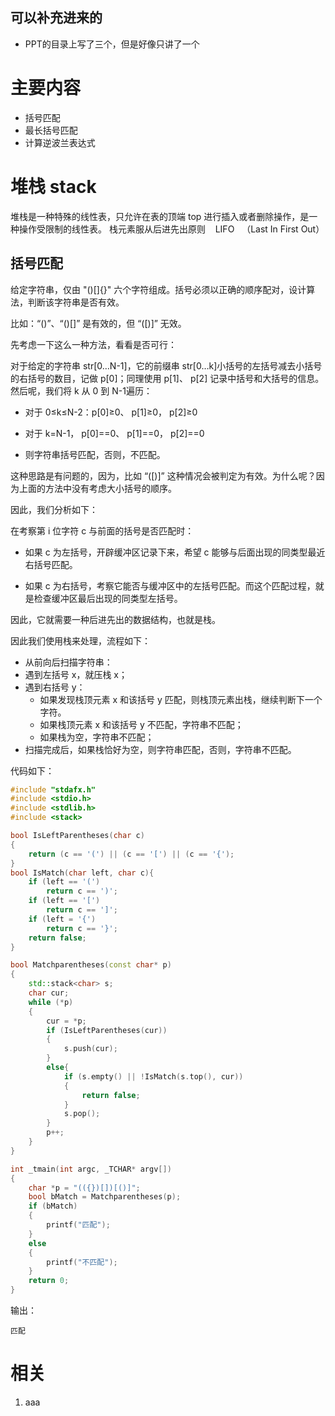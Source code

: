 

## 可以补充进来的


  * PPT的目录上写了三个，但是好像只讲了一个







# 主要内容

  * 括号匹配
  * 最长括号匹配
  * 计算逆波兰表达式





# 堆栈 stack


堆栈是一种特殊的线性表，只允许在表的顶端 top 进行插入或者删除操作，是一种操作受限制的线性表。
栈元素服从后进先出原则    LIFO   （Last In First Out）


## 括号匹配


给定字符串，仅由 "()[]{}" 六个字符组成。括号必须以正确的顺序配对，设计算法，判断该字符串是否有效。

比如：“()”、“()[]” 是有效的，但 “([)]” 无效。

先考虑一下这么一种方法，看看是否可行：

对于给定的字符串 str[0…N-1]，它的前缀串 str[0…k]小括号的左括号减去小括号的右括号的数目，记做 p[0]；同理使用 p[1]、 p[2] 记录中括号和大括号的信息。然后呢，我们将 k 从 0 到 N-1遍历：




  * 对于 0≤k≤N-2：p[0]≥0、 p[1]≥0， p[2]≥0

  * 对于 k=N-1， p[0]==0、 p[1]==0， p[2]==0

  * 则字符串括号匹配，否则，不匹配。


这种思路是有问题的，因为，比如 “([)]” 这种情况会被判定为有效。为什么呢？因为上面的方法中没有考虑大小括号的顺序。

因此，我们分析如下：

在考察第 i 位字符 c 与前面的括号是否匹配时：


  * 如果 c 为左括号，开辟缓冲区记录下来，希望 c 能够与后面出现的同类型最近右括号匹配。

  * 如果 c 为右括号，考察它能否与缓冲区中的左括号匹配。而这个匹配过程，就是检查缓冲区最后出现的同类型左括号。


因此，它就需要一种后进先出的数据结构，也就是栈。

因此我们使用栈来处理，流程如下：


  - 从前向后扫描字符串：
  - 遇到左括号 x，就压栈 x；
  - 遇到右括号 y：
      - 如果发现栈顶元素 x 和该括号 y 匹配，则栈顶元素出栈，继续判断下一个字符。
      - 如果栈顶元素 x 和该括号 y 不匹配，字符串不匹配；
      - 如果栈为空，字符串不匹配；
  - 扫描完成后，如果栈恰好为空，则字符串匹配，否则，字符串不匹配。


代码如下：

```cpp
#include "stdafx.h"
#include <stdio.h>
#include <stdlib.h>
#include <stack>

bool IsLeftParentheses(char c)
{
	return (c == '(') || (c == '[') || (c == '{');
}
bool IsMatch(char left, char c){
	if (left == '(')
		return c == ')';
	if (left == '[')
		return c == ']';
	if (left = '{')
		return c == '}';
	return false;
}

bool Matchparentheses(const char* p)
{
	std::stack<char> s;
	char cur;
	while (*p)
	{
		cur = *p;
		if (IsLeftParentheses(cur))
		{
			s.push(cur);
		}
		else{
			if (s.empty() || !IsMatch(s.top(), cur))
			{
				return false;
			}
			s.pop();
		}
		p++;
	}
}

int _tmain(int argc, _TCHAR* argv[])
{
	char *p = "(({})[])[()]";
	bool bMatch = Matchparentheses(p);
	if (bMatch)
	{
		printf("匹配");
	}
	else
	{
		printf("不匹配");
	}
	return 0;
}
```

输出：


    匹配











# 相关

1. aaa

